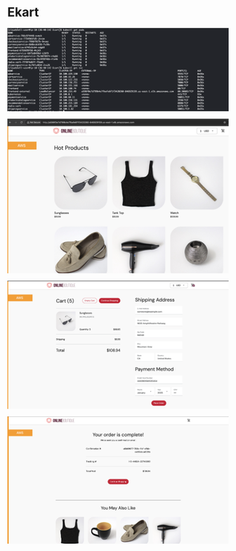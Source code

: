 # Ekart

![1728217303221](image/README/1728217303221.png)

![1728217199059](image/README/1728217199059.png)

![1728217210268](image/README/1728217210268.png)

![1728217220276](image/README/1728217220276.png)
